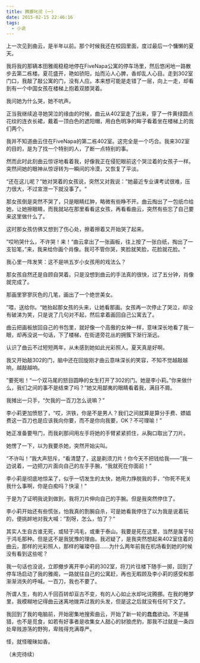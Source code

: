 ```yaml
---
title: 腾挪叱诧（一）
date: 2015-02-15 22:46:16
tags:
  - 小说
---
```


上一次见到曲云，是半年以前。那个时候我还在校园里面，度过最后一个慵懒的夏天。

<!--more-->

我将我的那辆本田雅阁稳稳地停在FiveNapa公寓的停车场里，然后悠闲地一路散步去第二栋楼。夏花盛开，艳如骄阳，灿而沁人心脾，香却乱人心目。走到302室门口，我敲了敲公寓的门，没有人应。本来想可能是走错了一层，向上一走，却看到有一个中国女孩在楼梯上抱着双膝哭着。

我问她为什么哭，她不吭声。

正当我继续追寻她哭泣的缘由的时候，曲云从402室走了出来，穿了一件黄绿圆点花纹的连衣长裙，戴着一顶白色的遮阳帽，用白色明净的眸子看着坐在楼梯上的我们两个。

我并不知道曲云住在FiveNapa的第二栋402室。这完全是一个巧合。我来302室的目的，是为了找一个特别的人，了断一点特别的事。

然而此时此刻曲云惊讶地看着我，好像我正在侵犯眼前这个哭泣着的女孩子一样。突然间她的眼神从惊讶转为一瞬间的冷漠，又恢复了平淡。

“还在这儿呢？”她对哭着的女孩说，突然又对我说：”她最近专业课考试很难，压力很大，不过宣泄一下就没事了。“

那女孩倒是突然不哭了，只是眼睛红肿，略微有些睁不开。曲云掏出了一包纸巾给她，让她擦眼睛，而我就站在那里看看这女孩，再看看曲云，突然有些忘了自己要来这里做什么了。

这时那女孩仿佛又想到了伤心处，擦着擦着又开始哭了起来。

”哎哟哭什么，不许哭！来！“曲云拿出了一张画板，往上按了一张白纸，掏出了一支铅笔，”来，我来给你画个肖像。我可不管你哭，笑脸就笑脸，花脸就花脸。“

我心里一阵发笑：这不是哄五岁小女孩用的戏法么？

那女孩自然还是自顾自哭着。只是没想到曲云的手法真的很快，过了五分钟，肖像就完成了。

那画里寥寥灰色的几笔，画出了一个绝世美女。

”喂，送给你。“她抬起那女孩的头来，让她看那画。女孩再一次停止了哭泣，却没有破涕为笑，只是说了几句对不起，然后拿着画回自己公寓去了。

曲云把画板放回自己的书包里，就好像一个高傲的女神一样，意味深长地看了我一眼，却再没说一句话，下了楼梯，在街道旁花丛的拥簇下渐行渐远。

认识了曲云不过短短两年，从未感到她如此光彩照人。夏天真是好啊。

我又开始敲302的门，脑中还在回旋刚才曲云意味深长的笑容，不知不觉越敲越响，越敲越响。

”要死啦！“一个双马尾的怒目圆睁的女生打开了302的门。她是李小莉。”你来做什么，我们之间的事不是结束了吗？”她又用鄙夷的眼睛看着我，满目不屑。

我摊出一只手，“欠我的一百刀怎么说嘛？”

李小莉更加愤怒了，“哎，洪铁，你是不是男人？我们之间就算是算分手费、嫖娼费这一百刀也是应该我向你要，而不是你向我要，OK？不可理喻！”

她正准备要甩门，而我刹那间用左手将她的手臂紧紧抓住，从胸口取出了刀片。

她愣了一下，以为我要杀她，突然开始尖叫。

“不许叫！”我大声怒斥，“看清楚了，这是剃须刀片！你今天不把钱给我——”我一边说着，一边把刀片面向自己的左手手腕，“我就死在你面前！”

李小莉是彻底地惊呆了，似乎一切发生的太快，她用力挣脱我的手，“你死不死关我什么事啊，你是白痴吗？快滚！“

于是为了证明我说到做到，我将刀片伸向自己的手腕。但是我突然停住了。

李小莉开始还有些慌张，怕我真的割腕自杀，可是她看我停住了以为我是说着玩的，便挑衅地对我大喊：”割呀，怎么，怕了？“

其实人生自古谁无死，或轻于鸿毛，或重于泰山。我要是死在这里，当然是属于轻于鸿毛那种。但是这不是我犹豫的理由。我迟疑了，是我突然想起来402室住着的曲云，那样的光彩照人，那样的璀璨夺目……为什么两年前我在机场看到她的时候没有看到这些呢？

我一句话也没说，立即撤步离开李小莉的302室，将刀片往楼下随手一掷，回到了停车场启动了我的雅阁，一路就往自己的公寓赶，再也无暇顾及李小莉的感受和那渐渐消失的呼喊。一百刀，我也不要了。

所谓人生，有的人千回百转却亘古不变，有的人心如止水却叱诧腾挪。在我的睡梦里，我模糊地记得曲云迷离地拨弄过我的头发，但是这之后就没有任何下文了。

我回到了我的电脑前，开始密集地搜索曲云，开始了新一轮的蠢蠢欲动。不是捕猎，也不是觅食，如若有好事者是收集女人甜心的豺狼虎豹，那我不过就是一条四处卑贱游荡的野狗，卑贱得充满尊严。

怪，就怪暧昧如香。

（未完待续）
